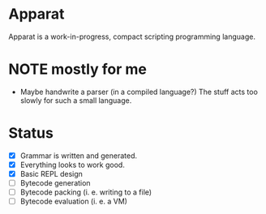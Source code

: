 # Apparat

Apparat is a work-in-progress, compact scripting programming language.

# NOTE mostly for me

* Maybe handwrite a parser (in a compiled language?) The stuff acts too slowly for such a small language.

# Status

- [x] Grammar is written and generated.
- [x] Everything looks to work good.
- [x] Basic REPL design
- [ ] Bytecode generation
- [ ] Bytecode packing (i. e. writing to a file)
- [ ] Bytecode evaluation (i. e. a VM)
